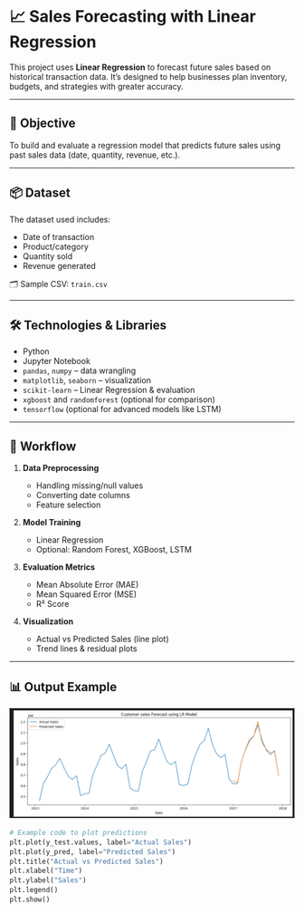 # 📈 Sales Forecasting with Linear Regression

This project uses **Linear Regression** to forecast future sales based on historical transaction data. It’s designed to help businesses plan inventory, budgets, and strategies with greater accuracy.

---

## 🎯 Objective

To build and evaluate a regression model that predicts future sales using past sales data (date, quantity, revenue, etc.).

---

## 📦 Dataset

The dataset used includes:
- Date of transaction
- Product/category
- Quantity sold
- Revenue generated

🗂️ Sample CSV: `train.csv`

---

## 🛠️ Technologies & Libraries

- Python  
- Jupyter Notebook  
- `pandas`, `numpy` – data wrangling  
- `matplotlib`, `seaborn` – visualization  
- `scikit-learn` – Linear Regression & evaluation  
- `xgboost` and `randomforest` (optional for comparison)  
- `tensorflow` (optional for advanced models like LSTM)

---

## 🧪 Workflow

1. **Data Preprocessing**
   - Handling missing/null values
   - Converting date columns
   - Feature selection

2. **Model Training**
   - Linear Regression
   - Optional: Random Forest, XGBoost, LSTM

3. **Evaluation Metrics**
   - Mean Absolute Error (MAE)
   - Mean Squared Error (MSE)
   - R² Score

4. **Visualization**
   - Actual vs Predicted Sales (line plot)
   - Trend lines & residual plots

---

## 📊 Output Example

![Student Performance Dashboard](sales_forec.png)

```python
# Example code to plot predictions
plt.plot(y_test.values, label="Actual Sales")
plt.plot(y_pred, label="Predicted Sales")
plt.title("Actual vs Predicted Sales")
plt.xlabel("Time")
plt.ylabel("Sales")
plt.legend()
plt.show()

